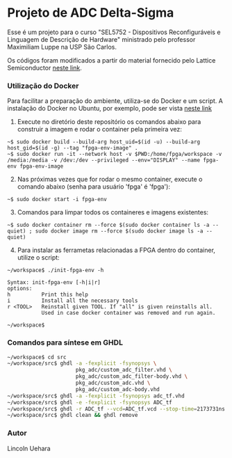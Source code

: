 # Projeto de ADC Delta-Sigma

Esse é um projeto para o curso "SEL5752 - Dispositivos Reconfiguráveis e Linguagem de Descrição de Hardware" ministrado pelo professor Maximiliam Luppe na USP São Carlos.

Os códigos foram modificados a partir do material fornecido pelo Lattice Semiconductor [neste link](https://www.latticesemi.com/products/designsoftwareandip/intellectualproperty/referencedesigns/referencedesign03/simplesigmadeltaadc).

### Utilização do Docker

Para facilitar a preparação do ambiente, utiliza-se do Docker e um script. A instalação do Docker no Ubuntu, por exemplo, pode ser vista [neste link](https://docs.docker.com/engine/install/ubuntu/)

1. Execute no diretório deste repositório os comandos abaixo para construir a imagem e rodar o container pela primeira vez:
``` 
~$ sudo docker build --build-arg host_uid=$(id -u) --build-arg host_gid=$(id -g) --tag "fpga-env-image" .
~$ sudo docker run -it --network host -v $PWD:/home/fpga/workspace -v /media:/media -v /dev:/dev --privileged --env="DISPLAY" --name fpga-env fpga-env-image
```

2. Nas próximas vezes que for rodar o mesmo container, execute o comando abaixo (senha para usuário 'fpga' é 'fpga'):
```
~$ sudo docker start -i fpga-env
```

3. Comandos para limpar todos os containeres e imagens existentes:
```
~$ sudo docker container rm --force $(sudo docker container ls -a --quiet) ; sudo docker image rm --force $(sudo docker image ls -a --quiet)
```

4. Para instalar as ferrametas relacionadas a FPGA dentro do container, utilize o script:
```
~/workspace$ ./init-fpga-env -h

Syntax: init-fpga-env [-h|i|r]
options:
h          Print this help
i          Install all the necessary tools
r <TOOL>   Reinstall given TOOL. If "all" is given reinstalls all.
           Used in case docker container was removed and run again.

~/workspace$
```

### Comandos para síntese em GHDL

```bash
~/workspace$ cd src
~/workspace/src$ ghdl -a -fexplicit -fsynopsys \
                      pkg_adc/custom_adc_filter.vhd \
                      pkg_adc/custom_adc_filter-body.vhd \
                      pkg_adc/custom_adc.vhd \
                      pkg_adc/custom_adc-body.vhd
~/workspace/src$ ghdl -a -fexplicit -fsynopsys adc_tf.vhd
~/workspace/src$ ghdl -e -fexplicit -fsynopsys ADC_tf
~/workspace/src$ ghdl -r ADC_tf --vcd=ADC_tf.vcd --stop-time=2173731ns
~/workspace/src$ ghdl clean && ghdl remove
```

### Autor

Lincoln Uehara
